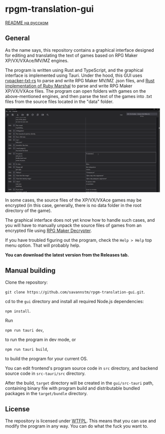 # rpgm-translation-gui

[README на русском](https://github.com/savannstm/rpgm-translation-gui/blob/main/README-ru.md)

## General

As the name says, this repository contains a graphical interface designed for editing and translating the text of games based on RPG Maker XP/VX/VXAce/MV/MZ engines.

The program is written using Rust and TypeScript, and the graphical interface is implemented using Tauri. Under the hood, this GUI uses [rvpacker-txt-rs](https://github.com/savannstm/rvpacker-txt-rs) to parse and write RPG Maker MV/MZ .json files, and [Rust implementation of Ruby Marshal](https://github.com/savannstm/marshal-rs) to parse and write RPG Maker XP/VX/VXAce files.
The program can open folders with games on the above-mentioned engines, and then parse the text of the games into .txt files from the source files located in the "data" folder.

![Interface](screenshots/interface.png)

In some cases, the source files of the XP/VX/VXAce games may be encrypted (in this case, generally, there is no data folder in the root directory of the game).

The graphical interface does not yet know how to handle such cases, and you will have to manually unpack the source files of games from an encrypted file using [RPG Maker Decrypter](https://github.com/uuksu/RPGMakerDecrypter).

If you have troubled figuring out the program, check the `Help > Help` top menu option. That will probably help.

**You can download the latest version from the Releases tab.**

## Manual building

Clone the repository:

`git clone https://github.com/savannstm/rpgm-translation-gui.git`.

cd to the `gui` directory and install all required Node.js dependencies:

`npm install`.

Run

`npm run tauri dev`,

to run the program in dev mode, or

`npm run tauri build`,

to build the program for your current OS.

You can edit frontend's program source code in `src` directory, and backend source code in `src-tauri/src` directory.

After the build, `target` directory will be created in the `gui/src-tauri` path, containing binary file with program build and distributable bundled packages in the `target/bundle` directory.

## License

The repository is licensed under [WTFPL](http://www.wtfpl.net/).
This means that you can use and modify the program in any way. You can do what the fuck you want to.
